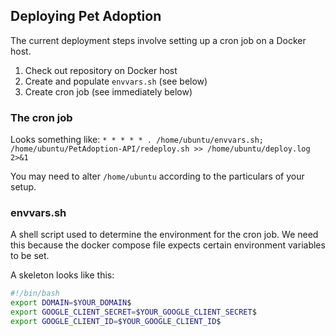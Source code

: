 ## Deploying Pet Adoption

The current deployment steps involve setting up a cron job on a Docker host.

1. Check out repository on Docker host
2. Create and populate `envvars.sh` (see below)
3. Create cron job (see immediately below)

### The cron job

Looks something like: `* * * * * . /home/ubuntu/envvars.sh; /home/ubuntu/PetAdoption-API/redeploy.sh >> /home/ubuntu/deploy.log 2>&1`

You may need to alter `/home/ubuntu` according to the particulars of your setup.

### envvars.sh

A shell script used to determine the environment for the cron job. We need this because the docker compose file expects certain environment variables to be set.

A skeleton looks like this:

```bash
#!/bin/bash
export DOMAIN=$YOUR_DOMAIN$
export GOOGLE_CLIENT_SECRET=$YOUR_GOOGLE_CLIENT_SECRET$
export GOOGLE_CLIENT_ID=$YOUR_GOOGLE_CLIENT_ID$
```
